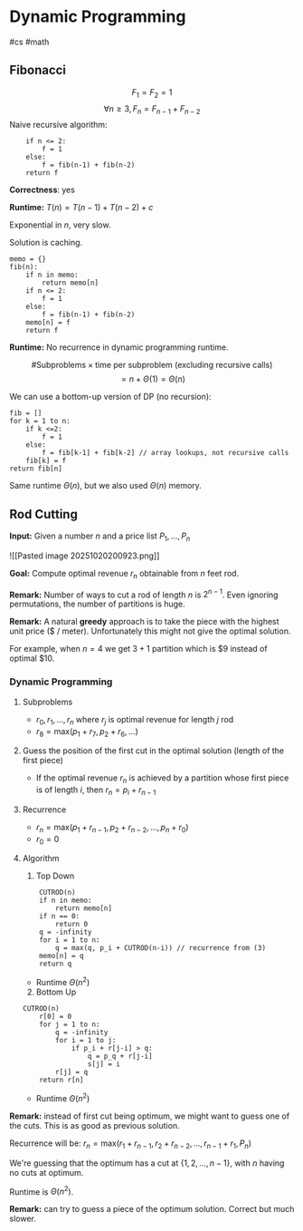 # Dynamic Programming
#cs #math 

## Fibonacci

$$F_1 = F_2 = 1$$
$$\forall n \geq 3, F_n = F_{n-1}+ F_{n-2}$$
Naive recursive algorithm:

```FIB(n):
	if n <= 2:
		f = 1
	else:
		f = fib(n-1) + fib(n-2)
	return f
```

**Correctness**: yes

**Runtime:** $T(n) = T(n-1) +T(n-2) + c$

Exponential in $n$, very slow.

Solution is caching.

```
memo = {}
fib(n):
	if n in memo:
		return memo[n]
	if n <= 2:
		f = 1
	else:
		f = fib(n-1) + fib(n-2)
	memo[n] = f
	return f
```


**Runtime:** No recurrence in dynamic programming runtime. 

$$\text{\# Subproblems} \times \text{time per subproblem (excluding recursive calls)}$$
$$ = n + \Theta(1) = \Theta(n)$$

We can use a bottom-up version of DP (no recursion):

```
fib = []
for k = 1 to n:
	if k <=2:
		f = 1
	else:
		f = fib[k-1] + fib[k-2] // array lookups, not recursive calls
	fib[k] = f
return fib[n]
```

Same runtime $\Theta (n)$, but we also used $\Theta (n)$ memory. 


## Rod Cutting

**Input:** Given a number $n$ and a price list $P_1,...,P_n$

![[Pasted image 20251020200923.png]]

**Goal:** Compute optimal revenue $r_n$ obtainable from $n$ feet rod.

**Remark:** Number of ways to cut a rod of length $n$ is $2^{n-1}$. Even ignoring permutations, the number of partitions is huge.

**Remark:** A natural **greedy** approach is to take the piece with the highest unit price ($ / meter). Unfortunately this might not give the optimal solution. 

For example, when $n =4$ we get $3+1$ partition which is $\$9$ instead of optimal $\$ 10$.


### **Dynamic Programming** 

1. Subproblems
	- $r_0, r_1,...,r_n$ where $r_j$ is optimal revenue for length $j$ rod
	- $r_8 = \text{max}(p_1 + r_7, p_2 + r_6, ...)$
	  
2. Guess the position of the first cut in the optimal solution (length of the first piece)
	- If the optimal revenue $r_n$ is achieved by a partition whose first piece is of length $i$, then $r_n = p_i + r_{n-1}$
	  
3. Recurrence
	- $r_n = \text{max}(p_1 + r_{n-1}, p_2 + r_{n-2},..., p_n + r_0)$
	- $r_0 = 0$
	  
4. Algorithm
	1. Top Down
	``` 
		CUTROD(n)
		if n in memo:
			return memo[n]
		if n == 0:
			return 0
		q = -infinity
		for i = 1 to n:
			q = max(q, p_i + CUTROD(n-i)) // recurrence from (3)
		memo[n] = q
		return q
	```
	 - Runtime  $\Theta(n^2)$
	   
	2. Bottom Up
	```
	CUTROD(n)
		r[0] = 0
		for j = 1 to n:
			q = -infinity
			for i = 1 to j:
				if p_i + r[j-i] > q:
					q = p_q + r[j-i]
					s[j] = i
			r[j] = q
		return r[n]
	```
	 - Runtime  $\Theta(n^2)$

**Remark:** instead of first cut being optimum, we might want to guess one of the cuts. This is as good as previous solution. 

Recurrence will be: $r_n = \text{max}(r_1 + r_{n-1}, r_2 +r_{n-2},..., r_{n-1} + r_1, P_n)$

We're guessing that the optimum has a cut at $\{1,2,...,n-1\}$, with $n$ having no cuts at optimum.

Runtime is $\Theta(n^2)$. 

**Remark:** can try to guess a piece of the optimum solution. Correct but much slower.










